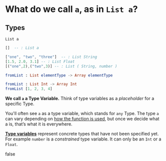 <!-- Front of card ===========================================================

    Simple Card Data

    - Type:
        What's the answer?
        A simple question->answer card;
        we're asking the question: "what does this code do?", e.g:

        - A function with an output you have to guess.
        - A class with a method that you need to call.

    - Docs:
        http://tinyurl.com/anki-simple-card

    - Key:
        ★ Required
        ☆ Optional (recommended)
        ✎ Optional (notes, markdown)
        ⤷ Field Type

    - Notes:
        View compiled file in your text editor or a Chrome-type browser.
        The `## H2` titles represent Anki text fields, with the contents below.

========================================================================== -->


<!-- -------------------------------------------------------------------------
    ★ Title

    ⤷ `string` (auto wrapped with a `H1` tag)
-------------------------------------------------------------------------- -->
# What do we call `a`, as in `List a`?


<!-- -------------------------------------------------------------------------
    ☆ Subtitle

    ⤷ `string` (auto wrapped with a `H2` tag)
-------------------------------------------------------------------------- -->
## Types


<!-- -------------------------------------------------------------------------
    ☆ Syntax (inline code)

    ⤷ `code string` (auto wrapped with <p><code> tag)
-------------------------------------------------------------------------- -->
`List a`


<!-- -------------------------------------------------------------------------
    ★ Sample (code block or image)

    ⤷ `pre block | image`

      | Requires `markdown` fenced code block;

      A markdown fenced code block that will compile to our highlighted
      code with Pandoc. What does this code do?
-------------------------------------------------------------------------- -->
```elm
[]  -- : List a

["one", "two", "three"]  -- : List String
[1.5, 2.0, 3.1] -- : List Float
[("one",2),("two",3)] -- : List ( String, number )
```


<!-- Back of card ======================================================== -->


<!-- -------------------------------------------------------------------------
    ★ Key point (code block or image)

    ⤷ `pre block | image`

      | Requires `markdown` fenced code block;

      A markdown fenced code block that will compile to our highlighted
      code with Pandoc. The output or answer to the above question.
-------------------------------------------------------------------------- -->
```elm
fromList : List elementType -> Array elementType

fromList : List Int -> Array Int
fromList [1, 2, 3, 4]
```


<!-- -------------------------------------------------------------------------
    ★ Key point notes

    ⤷ `rich html`
-------------------------------------------------------------------------- -->
**We call `a` a Type Variable.** Think of type variables as a _placeholder_ for a specific Type.

You'll often see `a` as a type variable, which stands for `any` Type. The type `a` can vary depending on [how the function is used](http://tinyurl.com/elm-lang-list-reverse), but once we decide what a is, that’s what it is everywhere.


<!-- -------------------------------------------------------------------------
    ✎ Other notes

    ⤷ `rich html`
-------------------------------------------------------------------------- -->
**[Type variables](https://guide.elm-lang.org/types/reading_types#type-variables)** represent concrete types that have not been specified yet. For example `number` is a _constrained_ type variable. It can only be an `Int` or a `Float`.

<!-- -------------------------------------------------------------------------
    ✎ Markdown

    ⤷ `raw text`

      Do not add the compiled HTML to your card, rather, use the raw text
      Markdown fenced code block. This makes for easier editing of a card
      later on.

      Warning: may increase card file size
        @ https://github.com/badlydrawnrob/anki/issues/116
-------------------------------------------------------------------------- -->
false
